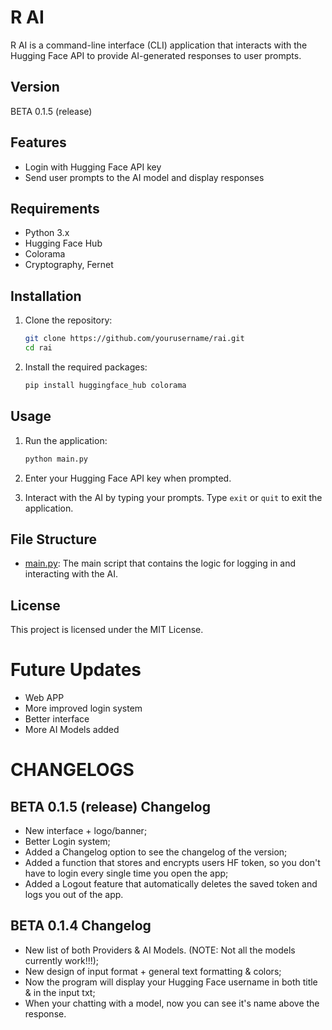 # R AI

R AI is a command-line interface (CLI) application that interacts with the Hugging Face API to provide AI-generated responses to user prompts.

## Version

BETA 0.1.5 (release)

## Features

- Login with Hugging Face API key
- Send user prompts to the AI model and display responses

## Requirements

- Python 3.x
- Hugging Face Hub
- Colorama
- Cryptography, Fernet

## Installation

1. Clone the repository:
    ```sh
    git clone https://github.com/yourusername/rai.git
    cd rai
    ```

2. Install the required packages:
    ```sh
    pip install huggingface_hub colorama
    ```

## Usage

1. Run the application:
    ```sh
    python main.py
    ```

2. Enter your Hugging Face API key when prompted.

3. Interact with the AI by typing your prompts. Type `exit` or `quit` to exit the application.

## File Structure

- [main.py](http://_vscodecontentref_/0): The main script that contains the logic for logging in and interacting with the AI.

## License

This project is licensed under the MIT License.


# Future Updates
- Web APP
- More improved login system
- Better interface
- More AI Models added


# CHANGELOGS

## BETA 0.1.5 (release) Changelog
- New interface + logo/banner;
- Better Login system;
- Added a Changelog option to see the changelog of the version;
- Added a function that stores and encrypts users HF token, so you don't have to login every single time you open the app;
- Added a Logout feature that automatically deletes the saved token and logs you out of the app.

## BETA 0.1.4 Changelog
- New list of both Providers & AI Models. (NOTE: Not all the models currently work!!!);
- New design of input format + general text formatting & colors;
- Now the program will display your Hugging Face username in both title & in the input txt;
- When your chatting with a model, now you can see it's name above the response.

